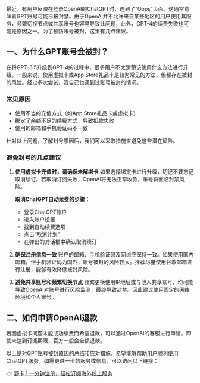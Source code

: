 最近，有用户反映在登录OpenAI的ChatGPT时，遇到了“Oops”页面。这通常意味着GPT账号可能已被封禁。由于OpenAI并不允许来自某些地区的用户使用其服务，频繁切换节点或共享账号也容易导致此问题，此外，GPT-4的续费失败也可能是原因之一。为了预防账号被封，这里有几点建议。

## 一、为什么GPT账号会被封？

在将GPT-3.5升级到GPT-4的过程中，很多用户不太清楚该使用什么方法进行升级。一般来说，使用虚拟卡或App Store礼品卡是较为常见的方法，但都存在被封的风险。经过多次尝试，我自己也遇到过账号被封的情况。

### 常见原因
- 使用不当的充值方式（如App Store礼品卡或虚拟卡）
- 绑定了余额不足的续费方式，导致扣款失败
- 使用的邮箱和手机验证码不一致

针对以上问题，了解封号原因后，我们可以采取措施来避免这些潜在风险。

### 避免封号的几点建议

1. **使用虚拟卡充值时，请确保未解绑卡**
   如果选择绑定卡进行升级，切记不要忘记取消续订。若取消订阅失败，OpenAI将无法正常收款，账号将面临封禁风险。
   
   **取消ChatGPT自动续费的步骤：**
   - 登录ChatGPT账户
   - 进入账户设置
   - 找到自动续费选项
   - 点击“取消计划”
   - 在弹出的对话框中确认取消续订

2. **确保注册信息一致**
   账户的邮箱、手机验证码及网络应保持一致。如果使用国内邮箱，但手机验证码为国外，账号被封的风险较大。推荐尽量使用谷歌邮箱进行注册，能够有效降低被封风险。

3. **避免共享账号和频繁切换节点**
   频繁更换使用IP地址或与他人共享账号，均可能导致OpenAI对账号进行风险监测，最终导致封禁。因此建议使用固定的网络环境和个人账号。

## 二、如何申请OpenAI退款

若因虚拟卡问题未能成功续费而希望退款，可以通过OpenAI的客服进行申请。即使未达到订阅期限，官方一般会全额退款。

以上是对GPT账号被封原因的总结和应对措施，希望能够帮助用户顺利使用ChatGPT服务。如需更进一步的服务或信息，可以访问以下链接：

👉 [野卡 | 一分钟注册，轻松订阅海外线上服务](https://bit.ly/bewildcard)